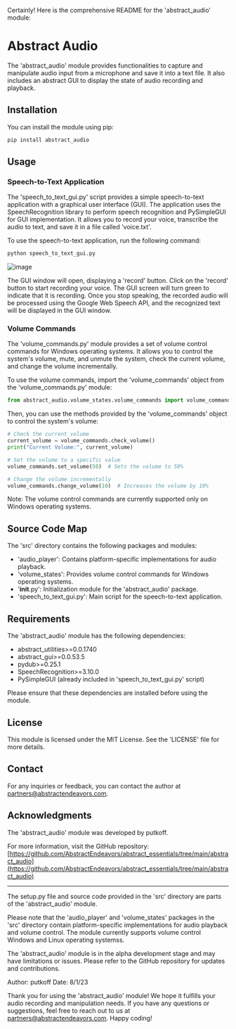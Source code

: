 Certainly! Here is the comprehensive README for the 'abstract_audio' module:

# Abstract Audio

The 'abstract_audio' module provides functionalities to capture and manipulate audio input from a microphone and save it into a text file. It also includes an abstract GUI to display the state of audio recording and playback.

## Installation

You can install the module using pip:

```bash
pip install abstract_audio
```

## Usage


### Speech-to-Text Application

The 'speech_to_text_gui.py' script provides a simple speech-to-text application with a graphical user interface (GUI). The application uses the SpeechRecognition library to perform speech recognition and PySimpleGUI for GUI implementation. It allows you to record your voice, transcribe the audio to text, and save it in a file called 'voice.txt'.

To use the speech-to-text application, run the following command:

```bash
python speech_to_text_gui.py
```
![image](https://github.com/AbstractEndeavors/abstract_essentials/assets/57512254/c141175e-1ed5-4d1e-a7c4-005da30b020a)

The GUI window will open, displaying a 'record' button. Click on the 'record' button to start recording your voice. The GUI screen will turn green to indicate that it is recording. Once you stop speaking, the recorded audio will be processed using the Google Web Speech API, and the recognized text will be displayed in the GUI window.

### Volume Commands

The 'volume_commands.py' module provides a set of volume control commands for Windows operating systems. It allows you to control the system's volume, mute, and unmute the system, check the current volume, and change the volume incrementally.

To use the volume commands, import the 'volume_commands' object from the 'volume_commands.py' module:

```python
from abstract_audio.volume_states.volume_commands import volume_commands
```

Then, you can use the methods provided by the 'volume_commands' object to control the system's volume:

```python
# Check the current volume
current_volume = volume_commands.check_volume()
print("Current Volume:", current_volume)

# Set the volume to a specific value
volume_commands.set_volume(50)  # Sets the volume to 50%

# Change the volume incrementally
volume_commands.change_volume(10)  # Increases the volume by 10%
```

Note: The volume control commands are currently supported only on Windows operating systems.

## Source Code Map

The 'src' directory contains the following packages and modules:

- 'audio_player': Contains platform-specific implementations for audio playback.
- 'volume_states': Provides volume control commands for Windows operating systems.
- '__init__.py': Initialization module for the 'abstract_audio' package.
- 'speech_to_text_gui.py': Main script for the speech-to-text application.

## Requirements

The 'abstract_audio' module has the following dependencies:

- abstract_utilities>=0.0.1740
- abstract_gui>=0.0.53.5
- pydub>=0.25.1
- SpeechRecognition>=3.10.0
- PySimpleGUI (already included in 'speech_to_text_gui.py' script)

Please ensure that these dependencies are installed before using the module.

## License

This module is licensed under the MIT License. See the 'LICENSE' file for more details.

## Contact

For any inquiries or feedback, you can contact the author at partners@abstractendeavors.com.

## Acknowledgments

The 'abstract_audio' module was developed by putkoff.

For more information, visit the GitHub repository: [https://github.com/AbstractEndeavors/abstract_essentials/tree/main/abstract_audio](https://github.com/AbstractEndeavors/abstract_essentials/tree/main/abstract_audio)

---

The setup.py file and source code provided in the 'src' directory are parts of the 'abstract_audio' module.

Please note that the 'audio_player' and 'volume_states' packages in the 'src' directory contain platform-specific implementations for audio playback and volume control. The module currently supports volume control Windows and Linux operating systemss.

The 'abstract_audio' module is in the alpha development stage and may have limitations or issues. Please refer to the GitHub repository for updates and contributions.

Author: putkoff
Date: 8/1/23

Thank you for using the 'abstract_audio' module! We hope it fulfills your audio recording and manipulation needs. If you have any questions or suggestions, feel free to reach out to us at partners@abstractendeavors.com. Happy coding!
